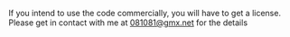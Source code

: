 If you intend to use the code commercially, you will have to get a license. Please get in contact with me at 081081@gmx.net for the details
